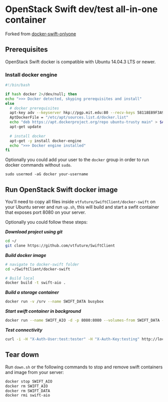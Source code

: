 # OpenStack Swift dev/test all-in-one container

Forked from [docker-swift-onlyone](https://github.com/ccollicutt/docker-swift-onlyone)

## Prerequisites 

OpenStack Swift docker is compatible with Ubuntu 14.04.3 LTS or newer.

### Install docker engine

```bash
#!/bin/bash

if hash docker 2>/dev/null; then
echo ">>> Docker detected, skyping prerequisites and install"
else
  # docker prerequisites
  apt-key adv --keyserver hkp://pgp.mit.edu:80 --recv-keys 58118E89F3A912897C070ADBF76221572C52609D
  AptDockerFile = "/etc/apt/sources.list.d/docker.list"
  echo "deb https://apt.dockerproject.org/repo ubuntu-trusty main" > $AptDockerFile
  apt-get update
  
  # install docker
  apt-get -y install docker-engine 
  echo ">>> Docker engine installed"
fi
```

Optionally you could add your user to the `docker` group in order to run docker commands without `sudo`.

```
sudo usermod -aG docker your-username
```

## Run OpenStack Swift docker image

You'll need to copy all files inside `vtfuture/SwiftClient/docker-swift` on your Ubuntu server and run `up.sh`, this will build and start a swfit container that exposes port 8080 on your server.

Optionally you could follow these steps:

***Download project using git***

```bash
cd ~/
git clone https://github.com/vtfuture/SwiftClient
```

***Build docker image***

```bash
# navigate to docker-swift folder
cd ~/SwiftClient/docker-swift

# Build local
docker build -t swift-aio .
```

***Build a storage container***

```bash
docker run -v /srv --name SWIFT_DATA busybox
```

***Start swift container in background***

```bash
docker run --name SWIFT_AIO -d -p 8080:8080 --volumes-from SWIFT_DATA -t swift-aio
```

***Test connectivity***

```bash
curl -i -H "X-Auth-User:test:tester" -H "X-Auth-Key:testing" http://localhost:8080/auth/v1.0/
```

## Tear down

Run `down.sh` or the following commands to stop and remove swift containers and image from your server:

```bash
docker stop SWIFT_AIO
docker rm SWIFT_AIO
docker rm SWIFT_DATA
docker rmi swift-aio
``` 
